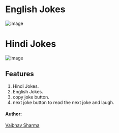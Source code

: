 # English Jokes
![image](https://github.com/user-attachments/assets/4b492bd1-8551-4f14-b242-148b31df899e)

# Hindi Jokes
![image](https://github.com/user-attachments/assets/889a74e6-cc12-434a-bc61-0d697e2c65c6)

## Features
1) Hindi Jokes.
2) English Jokes.
3) copy joke button.
4) next joke button to read the next joke and laugh.

#### Author:
<a href = '[github.com/vaibhav9526](https://github.com/Vaibhav9526)' target = '_blank'>
Vaibhav Sharma
</a>
